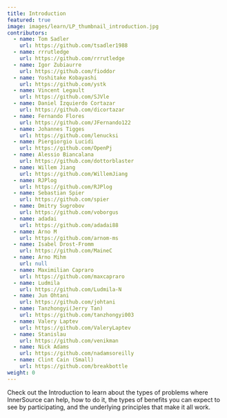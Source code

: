 ```yaml
---
title: Introduction
featured: true
image: images/learn/LP_thumbnail_introduction.jpg
contributors:
  - name: Tom Sadler
    url: https://github.com/tsadler1988
  - name: rrrutledge
    url: https://github.com/rrrutledge
  - name: Igor Zubiaurre
    url: https://github.com/fioddor
  - name: Yoshitake Kobayashi
    url: https://github.com/ystk
  - name: Vincent Legault
    url: https://github.com/SJVle
  - name: Daniel Izquierdo Cortazar
    url: https://github.com/dicortazar
  - name: Fernando Flores
    url: https://github.com/JFernando122
  - name: Johannes Tigges
    url: https://github.com/lenucksi
  - name: Piergiorgio Lucidi
    url: https://github.com/OpenPj
  - name: Alessio Biancalana
    url: https://github.com/dottorblaster
  - name: Willem Jiang
    url: https://github.com/WillemJiang
  - name: RJPlog
    url: https://github.com/RJPlog
  - name: Sebastian Spier
    url: https://github.com/spier
  - name: Dmitry Sugrobov
    url: https://github.com/voborgus
  - name: adadai
    url: https://github.com/adadai88
  - name: Arno M
    url: https://github.com/arnom-ms
  - name: Isabel Drost-Fromm
    url: https://github.com/MaineC
  - name: Arno Mihm
    url: null
  - name: Maximilian Capraro
    url: https://github.com/maxcapraro
  - name: Ludmila
    url: https://github.com/Ludmila-N
  - name: Jun Ohtani
    url: https://github.com/johtani
  - name: Tanzhongyi(Jerry Tan)
    url: https://github.com/tanzhongyi003
  - name: Valery Laptev
    url: https://github.com/ValeryLaptev
  - name: Stanislau
    url: https://github.com/venikman
  - name: Nick Adams
    url: https://github.com/nadamsoreilly
  - name: Clint Cain (Small)
    url: https://github.com/breakbottle
weight: 0
---
```


Check out the Introduction to learn about the types of problems where InnerSource can help, how to do it, the types of benefits you can expect to see by participating, and the underlying principles that make it all work.
<!--- This file autogenerated from https://github.com/InnerSourceCommons/InnerSourceLearningPath/blob/master/scripts -->